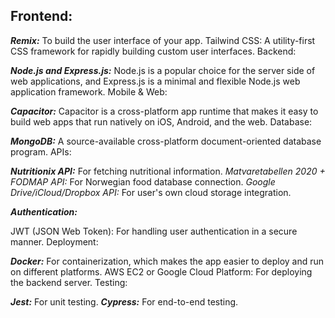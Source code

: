 ## Frontend:

***Remix:*** To build the user interface of your app.
Tailwind CSS: A utility-first CSS framework for rapidly building custom user interfaces.
Backend:

***Node.js and Express.js:*** Node.js is a popular choice for the server side of web applications, and Express.js is a minimal and flexible Node.js web application framework.
Mobile & Web:

***Capacitor:*** Capacitor is a cross-platform app runtime that makes it easy to build web apps that run natively on iOS, Android, and the web.
Database:

***MongoDB:*** A source-available cross-platform document-oriented database program.
APIs:

***Nutritionix API:*** For fetching nutritional information.
*Matvaretabellen 2020 + FODMAP API:* For Norwegian food database connection.
*Google Drive/iCloud/Dropbox API:* For user's own cloud storage integration.

***Authentication:***

JWT (JSON Web Token): For handling user authentication in a secure manner.
Deployment:

***Docker:*** For containerization, which makes the app easier to deploy and run on different platforms.
AWS EC2 or Google Cloud Platform: For deploying the backend server.
Testing:

***Jest:*** For unit testing.
***Cypress:*** For end-to-end testing.

